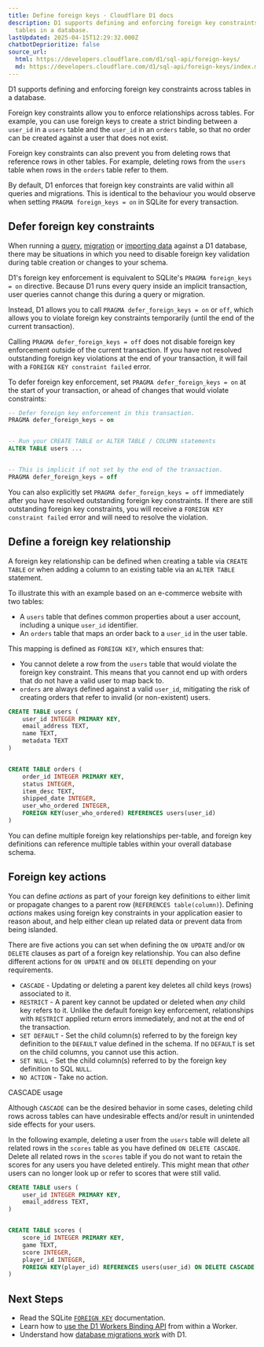 ```yaml
---
title: Define foreign keys · Cloudflare D1 docs
description: D1 supports defining and enforcing foreign key constraints across
  tables in a database.
lastUpdated: 2025-04-15T12:29:32.000Z
chatbotDeprioritize: false
source_url:
  html: https://developers.cloudflare.com/d1/sql-api/foreign-keys/
  md: https://developers.cloudflare.com/d1/sql-api/foreign-keys/index.md
---
```


D1 supports defining and enforcing foreign key constraints across tables in a database.

Foreign key constraints allow you to enforce relationships across tables. For example, you can use foreign keys to create a strict binding between a `user_id` in a `users` table and the `user_id` in an `orders` table, so that no order can be created against a user that does not exist.

Foreign key constraints can also prevent you from deleting rows that reference rows in other tables. For example, deleting rows from the `users` table when rows in the `orders` table refer to them.

By default, D1 enforces that foreign key constraints are valid within all queries and migrations. This is identical to the behaviour you would observe when setting `PRAGMA foreign_keys = on` in SQLite for every transaction.

## Defer foreign key constraints

When running a [query](https://developers.cloudflare.com/d1/worker-api/), [migration](https://developers.cloudflare.com/d1/reference/migrations/) or [importing data](https://developers.cloudflare.com/d1/best-practices/import-export-data/) against a D1 database, there may be situations in which you need to disable foreign key validation during table creation or changes to your schema.

D1's foreign key enforcement is equivalent to SQLite's `PRAGMA foreign_keys = on` directive. Because D1 runs every query inside an implicit transaction, user queries cannot change this during a query or migration.

Instead, D1 allows you to call `PRAGMA defer_foreign_keys = on` or `off`, which allows you to violate foreign key constraints temporarily (until the end of the current transaction).

Calling `PRAGMA defer_foreign_keys = off` does not disable foreign key enforcement outside of the current transaction. If you have not resolved outstanding foreign key violations at the end of your transaction, it will fail with a `FOREIGN KEY constraint failed` error.

To defer foreign key enforcement, set `PRAGMA defer_foreign_keys = on` at the start of your transaction, or ahead of changes that would violate constraints:

```sql
-- Defer foreign key enforcement in this transaction.
PRAGMA defer_foreign_keys = on


-- Run your CREATE TABLE or ALTER TABLE / COLUMN statements
ALTER TABLE users ...


-- This is implicit if not set by the end of the transaction.
PRAGMA defer_foreign_keys = off
```

You can also explicitly set `PRAGMA defer_foreign_keys = off` immediately after you have resolved outstanding foreign key constraints. If there are still outstanding foreign key constraints, you will receive a `FOREIGN KEY constraint failed` error and will need to resolve the violation.

## Define a foreign key relationship

A foreign key relationship can be defined when creating a table via `CREATE TABLE` or when adding a column to an existing table via an `ALTER TABLE` statement.

To illustrate this with an example based on an e-commerce website with two tables:

* A `users` table that defines common properties about a user account, including a unique `user_id` identifier.
* An `orders` table that maps an order back to a `user_id` in the user table.

This mapping is defined as `FOREIGN KEY`, which ensures that:

* You cannot delete a row from the `users` table that would violate the foreign key constraint. This means that you cannot end up with orders that do not have a valid user to map back to.
* `orders` are always defined against a valid `user_id`, mitigating the risk of creating orders that refer to invalid (or non-existent) users.

```sql
CREATE TABLE users (
    user_id INTEGER PRIMARY KEY,
    email_address TEXT,
    name TEXT,
    metadata TEXT
)


CREATE TABLE orders (
    order_id INTEGER PRIMARY KEY,
    status INTEGER,
    item_desc TEXT,
    shipped_date INTEGER,
    user_who_ordered INTEGER,
    FOREIGN KEY(user_who_ordered) REFERENCES users(user_id)
)
```

You can define multiple foreign key relationships per-table, and foreign key definitions can reference multiple tables within your overall database schema.

## Foreign key actions

You can define *actions* as part of your foreign key definitions to either limit or propagate changes to a parent row (`REFERENCES table(column)`). Defining *actions* makes using foreign key constraints in your application easier to reason about, and help either clean up related data or prevent data from being islanded.

There are five actions you can set when defining the `ON UPDATE` and/or `ON DELETE` clauses as part of a foreign key relationship. You can also define different actions for `ON UPDATE` and `ON DELETE` depending on your requirements.

* `CASCADE` - Updating or deleting a parent key deletes all child keys (rows) associated to it.
* `RESTRICT` - A parent key cannot be updated or deleted when *any* child key refers to it. Unlike the default foreign key enforcement, relationships with `RESTRICT` applied return errors immediately, and not at the end of the transaction.
* `SET DEFAULT` - Set the child column(s) referred to by the foreign key definition to the `DEFAULT` value defined in the schema. If no `DEFAULT` is set on the child columns, you cannot use this action.
* `SET NULL` - Set the child column(s) referred to by the foreign key definition to SQL `NULL`.
* `NO ACTION` - Take no action.

CASCADE usage

Although `CASCADE` can be the desired behavior in some cases, deleting child rows across tables can have undesirable effects and/or result in unintended side effects for your users.

In the following example, deleting a user from the `users` table will delete all related rows in the `scores` table as you have defined `ON DELETE CASCADE`. Delete all related rows in the `scores` table if you do not want to retain the scores for any users you have deleted entirely. This might mean that *other* users can no longer look up or refer to scores that were still valid.

```sql
CREATE TABLE users (
    user_id INTEGER PRIMARY KEY,
    email_address TEXT,
)


CREATE TABLE scores (
    score_id INTEGER PRIMARY KEY,
    game TEXT,
    score INTEGER,
    player_id INTEGER,
    FOREIGN KEY(player_id) REFERENCES users(user_id) ON DELETE CASCADE
)
```

## Next Steps

* Read the SQLite [`FOREIGN KEY`](https://www.sqlite.org/foreignkeys.html) documentation.
* Learn how to [use the D1 Workers Binding API](https://developers.cloudflare.com/d1/worker-api/) from within a Worker.
* Understand how [database migrations work](https://developers.cloudflare.com/d1/reference/migrations/) with D1.
